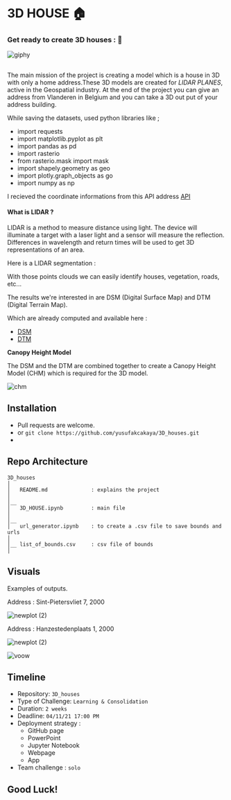# 3D HOUSE 🏠
### Get ready to create 3D houses : 🏡 

![giphy](https://user-images.githubusercontent.com/46165841/140303832-57cb30ff-7928-4de4-af32-ab6e07eeee88.gif)

## 

The main mission of the project is creating a model which is a house in 3D with only a home address.These 3D models are created for _LIDAR PLANES_, active in the Geospatial industry. At the end of the project you can give an address from Vlanderen in Belgium and you can take a 3D out put of your address building.

While saving the datasets, used python libraries like ;
 - import requests
 - import matplotlib.pyplot as plt
 - import pandas as pd
 - import rasterio
 - from rasterio.mask import mask
 - import shapely.geometry as geo
 - import plotly.graph_objects as go
 - import numpy as np

I recieved the coordinate informations from this API address [API](https://docs.basisregisters.vlaanderen.be/docs/api-documentation.html#section/Technische-Info/Foutmeldingen)
 
#### What is LIDAR ?

LIDAR is a method to measure distance using light. The device will illuminate a target with a laser light and a sensor will measure the reflection. Differences in wavelength and return times will be used to get 3D representations of an area.

Here is a LIDAR segmentation :

With those points clouds we can easily identify houses, vegetation, roads, etc...

The results we're interested in are DSM (Digital Surface Map) and DTM (Digital Terrain Map).

Which are already computed and available here :

- [DSM](http://www.geopunt.be/download?container=dhm-vlaanderen-ii-dsm-raster-1m&title=Digitaal%20Hoogtemodel%20Vlaanderen%20II,%20DSM,%20raster,%201m)
- [DTM](http://www.geopunt.be/download?container=dhm-vlaanderen-ii-dtm-raster-1m&title=Digitaal%20Hoogtemodel%20Vlaanderen%20II,%20DTM,%20raster,%201m)

**Canopy Height Model**

The DSM and the DTM are combined together to create a Canopy Height Model (CHM) which is required for the 3D model.

![chm](https://user-images.githubusercontent.com/46165841/140337622-3f9abada-0d21-4413-a549-7aa436009bd5.png)



## Installation

- Pull requests are welcome.
- or ```git clone https://github.com/yusufakcakaya/3D_houses.git```
- 

## Repo Architecture 

```
3D_houses
│
│   README.md              : explains the project
│   
│__   
│   3D_HOUSE.ipynb         : main file
│   
│__ 
│   url_generator.ipynb    : to create a .csv file to save bounds and urls
│  
│__ list_of_bounds.csv     : csv file of bounds
│

```

## Visuals

Examples of outputs.

Address : Sint-Pietersvliet 7, 2000

![newplot (2)](https://user-images.githubusercontent.com/46165841/140322187-6a5820bc-4277-4f13-a6a8-2fe03fb1612f.png)

Address : Hanzestedenplaats 1, 2000 

![newplot (2)](https://user-images.githubusercontent.com/46165841/140325954-edd15765-eb27-44b7-955e-e6f59b958f88.png)


![voow](https://user-images.githubusercontent.com/46165841/140304494-444740b8-49c5-42b4-9dc6-1a9e68338855.gif)

## Timeline

- Repository: `3D_houses`
- Type of Challenge: `Learning & Consolidation`
- Duration: `2 weeks`
- Deadline: `04/11/21 17:00 PM`
- Deployment strategy :
  - GitHub page
  - PowerPoint
  - Jupyter Notebook
  - Webpage
  - App
- Team challenge : `solo`

## Good Luck!
